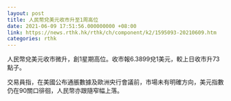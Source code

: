 ```yaml
---
layout: post
title: 人民幣兌美元收市升至1周高位
date: 2021-06-09 17:51:56.000000000 +08:00
link: https://news.rthk.hk/rthk/ch/component/k2/1595093-20210609.htm
categories: rthk
---
```


人民幣兌美元收市微升，創1星期高位。收市報6.3899兌1美元，較上日收市升73點子。

交易員指，在美國公布通脹數據及歐洲央行會議前，市場未有明確方向，美元指數仍在90關口徘徊，人民幣亦跟隨窄幅上落。
